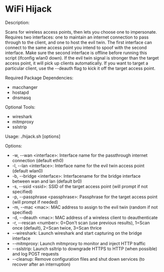 # WiFi Hijack

Description:

Scans for wireless access points, then lets you choose one to impersonate. Requires two interfaces: one to maintain an internet connection to pass through to the client, and one to host the evil twin. The first interface can connect to the same access point you intend to spoof with the second interface. Make sure the second interface is offline before running this script (ifconfig wlan0 down). If the evil twin signal is stronger than the target access point, it will pick up clients automatically. If you want to target a particular client, use the --deauth flag to kick it off the target access point.

Required Package Dependencies:

- macchanger
- hostapd
- dnsmasq

Optional Tools:

- wireshark
- mitmproxy
- sslstrip

Usage: ./hijack.sh [options]

Options:

- -w, --wan \<interface\>: Interface name for the passthrough internet connection (default eth0)
- -l, --lan \<interface\>: Interface name for the evil twin access point (default wlan0)
- -b, --bridge \<interface\>: Interfacename for the bridge interface between wan and lan (default br0)
- -s, --ssid \<ssid\>: SSID of the target access point (will prompt if not specified)
- -p, --passphrase \<passphrase\>: Passphrase for the target access point (will prompt if needed)
- -m, --mac \<mac\>: MAC address to assign to the evil twin (random if not specified)
- -d, --deauth \<mac\>: MAC address of a wireless client to deauthenticate
- -r, --rescan \<number\>: 0=Don't scan (use previous results), 1=Scan once (default), 2=Scan twice, 3=Scan thrice
- --wireshark: Launch wireshark and start capturing on the bridge interface
- --mitmproxy: Launch mitmproxy to monitor and inject HTTP traffic
- --sslstrip: Launch ssltrip to downgrade HTTPS to HTTP (when possible) and log POST requests
- --cleanup: Remove configuration files and shut down services (to recover after an interruption)
